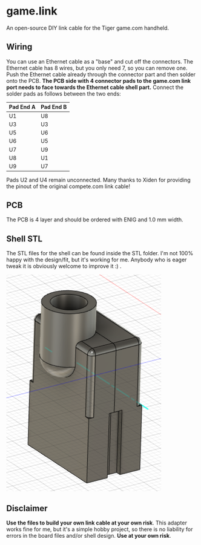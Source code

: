# game.link
An open-source DIY link cable for the Tiger game.com handheld.

## Wiring
You can use an Ethernet cable as a "base" and cut off the connectors.
The Ethernet cable has 8 wires, but you only need 7, so you can remove one.
Push the Ethernet cable already through the connector part and then solder onto the PCB.
**The PCB side with 4 connector pads to the game.com link port needs to face towards the Ethernet cable shell part.**
Connect the solder pads as follows between the two ends:

| **Pad End A** | **Pad End B**|
|---------------|----------|
| U1 | U8 |
| U3 | U3 |
| U5 | U6 |
| U6 | U5 |
| U7 | U9 |
| U8 | U1 |
| U9 | U7 |

Pads U2 and U4 remain unconnected.
Many thanks to Xiden for providing the pinout of the original compete.com link cable!

## PCB
The PCB is 4 layer and should be ordered with ENIG and 1.0 mm width.

## Shell STL
The STL files for the shell can be found inside the STL folder.
I'm not 100% happy with the design/fit, but it's working for me.
Anybody who is eager tweak it is obviously welcome to improve it :) .

![Shell](./res/model.PNG "Shell")

## Disclaimer
**Use the files to build your own link cable at your own risk**.
This adapter works fine for me, but it's a simple hobby project, so there is no liability for errors in the board files and/or shell design.
**Use at your own risk**.
